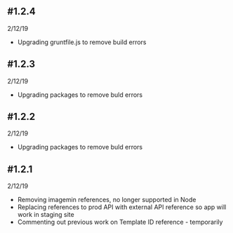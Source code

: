 #1.2.4
--
2/12/19  
* Upgrading gruntfile.js to remove build errors

#1.2.3
--
2/12/19  
* Upgrading packages to remove buld errors

#1.2.2
--
2/12/19  
* Upgrading packages to remove buld errors

#1.2.1
--
2/12/19  
* Removing imagemin references, no longer supported in Node
* Replacing references to prod API with external API reference so app will work in staging site
* Commenting out previous work on Template ID reference - temporarily
